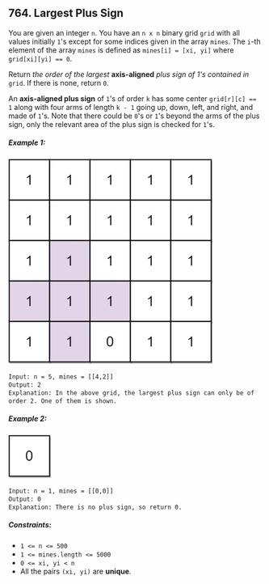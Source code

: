 ## 764. Largest Plus Sign

You are given an integer ```n```. You have an ```n x n``` binary grid ```grid``` with all values initially ```1```'s except for some indices given in the array ```mines```. The ```i```-th element of the array ```mines``` is defined as ```mines[i] = [xi, yi]``` where ```grid[xi][yi] == 0```.

Return *the order of the largest* **axis-aligned** *plus sign of 1's contained in* ```grid```. If there is none, return ```0```.

An **axis-aligned plus sign** of ```1```'s of order ```k``` has some center ```grid[r][c] == 1``` along with four arms of length ```k - 1``` going up, down, left, and right, and made of ```1```'s. Note that there could be ```0```'s or ```1```'s beyond the arms of the plus sign, only the relevant area of the plus sign is checked for ```1```'s.

##### Example 1:

![Example 1](images/example1.jpg)

```
Input: n = 5, mines = [[4,2]]
Output: 2
Explanation: In the above grid, the largest plus sign can only be of order 2. One of them is shown.
```
##### Example 2:

![Example 2](images/example2.jpg)

```
Input: n = 1, mines = [[0,0]]
Output: 0
Explanation: There is no plus sign, so return 0.
```

##### Constraints:

* ```1 <= n <= 500```
* ```1 <= mines.length <= 5000```
* ```0 <= xi, yi < n```
* All the pairs ```(xi, yi)``` are **unique**.